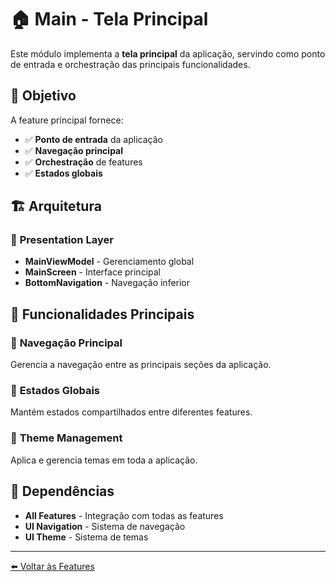 # 🏠 Main - Tela Principal

Este módulo implementa a **tela principal** da aplicação, servindo como ponto de entrada e orchestração das principais funcionalidades.

## 🎯 Objetivo

A feature principal fornece:
- ✅ **Ponto de entrada** da aplicação
- ✅ **Navegação principal**
- ✅ **Orchestração** de features
- ✅ **Estados globais**

## 🏗️ Arquitetura

### 🎨 **Presentation Layer**
- **MainViewModel** - Gerenciamento global
- **MainScreen** - Interface principal
- **BottomNavigation** - Navegação inferior

## 🔧 Funcionalidades Principais

### 🧭 **Navegação Principal**
Gerencia a navegação entre as principais seções da aplicação.

### 🔄 **Estados Globais**
Mantém estados compartilhados entre diferentes features.

### 🎨 **Theme Management**
Aplica e gerencia temas em toda a aplicação.

## 🔗 Dependências

- **All Features** - Integração com todas as features
- **UI Navigation** - Sistema de navegação
- **UI Theme** - Sistema de temas

---

[⬅️ Voltar às Features](../README.md)